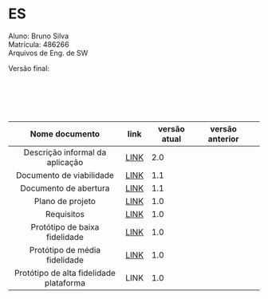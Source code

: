 # ES
 Aluno: Bruno Silva <br>
 Matrícula: 486266 <br>
 Arquivos de Eng. de SW <br>
 
 
 Versão final:
 
  <br>
  <br>
  <br>
  <br>
 
 | Nome documento  | link | versão atual  | versão anterior   |   |
|:-:|------------------------------------|---|---|---|
| Descrição informal da aplicação |  [LINK](https://drive.google.com/file/d/1guDHdE0r0xIPZ_OQ5wSVZn0NmOVRUXvc/view?usp=sharing) | 2.0 |   |   |
| Documento de viabilidade | [LINK](https://drive.google.com/file/d/1PShzxjQ9g4NPeS7UJd352eJMw25G6r_i/view?usp=sharing) | 1.1 |   |   |
| Documento de abertura |  [LINK](https://drive.google.com/file/d/1HYEDpp_QENGmAc0CPEGBRQ4jCvJioq-J/view?usp=sharing) | 1.1 |   |   |
|  Plano de projeto |  [LINK](https://drive.google.com/file/d/1uVdG7a6_8xgAyRJt1xXxS34kNyxu9wC-/view?usp=sharing) | 1.0 |   |   |
|  Requisitos | [LINK](https://drive.google.com/file/d/1B73Qbr01jRQPuwMgqn0qpIr7E-zEc1M7/view?usp=sharing) | 1.0 |   |   |
|  Protótipo de baixa fidelidade | [LINK]([https://drive.google.com/file/d/1BOvtqul5SiRbHtFBMZhX5AvWe7U_EMZh/view?usp=sharing]) | 1.0 |   |   |
|  Protótipo de média fidelidade | [LINK]([https://drive.google.com/file/d/1BOvtqul5SiRbHtFBMZhX5AvWe7U_EMZh/view?usp=sharing]) | 1.0 |   |   |
|  Protótipo de alta fidelidade plataforma |  LINK | 1.0  |   |   |

 
